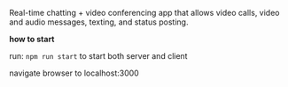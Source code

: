 Real-time chatting + video conferencing app that allows video calls, video and audio messages, texting, and status posting.

**how to start**

run: `npm run start` to start both server and client

navigate browser to localhost:3000
